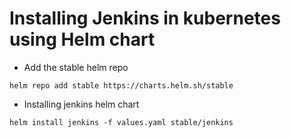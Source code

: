 # Installing Jenkins in kubernetes using Helm chart

* Add the stable helm repo
```
helm repo add stable https://charts.helm.sh/stable
```
* Installing jenkins helm chart
```
helm install jenkins -f values.yaml stable/jenkins
```